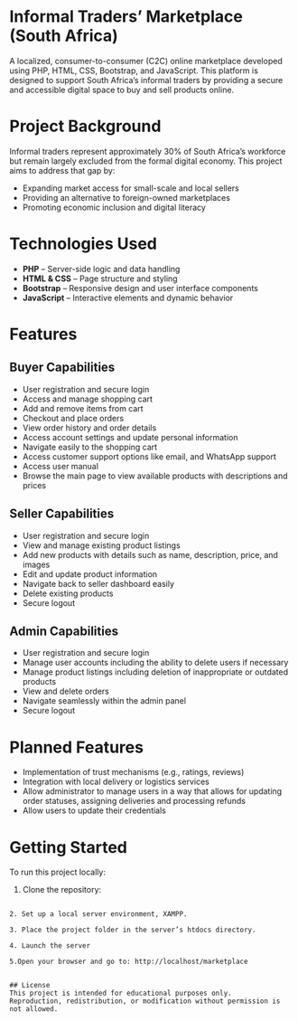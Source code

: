 # Informal Traders’ Marketplace (South Africa)
A localized, consumer-to-consumer (C2C) online marketplace developed using PHP, HTML, CSS, Bootstrap, and JavaScript. This platform is designed to support South Africa’s informal traders by providing a secure and accessible digital space to buy and sell products online.

# Project Background
Informal traders represent approximately 30% of South Africa’s workforce but remain largely excluded from the formal digital economy. This project aims to address that gap by:
- Expanding market access for small-scale and local sellers
- Providing an alternative to foreign-owned marketplaces
- Promoting economic inclusion and digital literacy

# Technologies Used
- **PHP** – Server-side logic and data handling
- **HTML & CSS** – Page structure and styling
- **Bootstrap** – Responsive design and user interface components
- **JavaScript** – Interactive elements and dynamic behavior

# Features
## Buyer Capabilities
- User registration and secure login
- Access and manage shopping cart
- Add and remove items from cart
- Checkout and place orders
- View order history and order details
- Access account settings and update personal information
- Navigate easily to the shopping cart
- Access customer support options like email, and WhatsApp support
- Access user manual
- Browse the main page to view available products with descriptions and prices

## Seller Capabilities
- User registration and secure login
- View and manage existing product listings
- Add new products with details such as name, description, price, and images
- Edit and update product information
- Navigate back to seller dashboard easily
- Delete existing products
- Secure logout

## Admin Capabilities
- User registration and secure login
- Manage user accounts including the ability to delete users if necessary
- Manage product listings including deletion of inappropriate or outdated products
- View and delete orders
- Navigate seamlessly within the admin panel
- Secure logout


# Planned Features
- Implementation of trust mechanisms (e.g., ratings, reviews)
- Integration with local delivery or logistics services
- Allow administrator to manage users in a way that allows for updating order statuses, assigning deliveries and processing refunds
- Allow users to update their credentials

# Getting Started
To run this project locally:
1. Clone the repository:

``` git clone https://github.com/tendani-bit/my-marketplace.git .

2. Set up a local server environment, XAMPP.

3. Place the project folder in the server’s htdocs directory.

4. Launch the server 

5.Open your browser and go to: http://localhost/marketplace 


## License
This project is intended for educational purposes only.  
Reproduction, redistribution, or modification without permission is not allowed.
